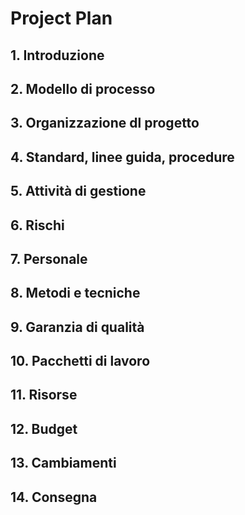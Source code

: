 # Project Plan
## 1. Introduzione

## 2. Modello di processo

## 3. Organizzazione dl progetto

## 4. Standard, linee guida, procedure

## 5. Attività di gestione

## 6. Rischi

## 7. Personale

## 8. Metodi e tecniche

## 9. Garanzia di qualità

## 10. Pacchetti di lavoro

## 11. Risorse

## 12. Budget

## 13. Cambiamenti

## 14. Consegna